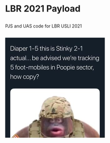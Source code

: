 # LBR 2021 Payload
##
PJS and UAS code for LBR USLI 2021
##

![Uh Oh Stinky](https://github.com/Renfif/LBR_2021_Payload/blob/master/LeMonke.jpg)


